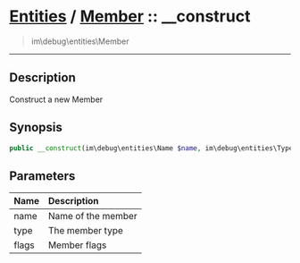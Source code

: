 # [Entities](entities.md) / [Member](entities-Member.md) :: __construct
 > im\debug\entities\Member
____

## Description
Construct a new Member

## Synopsis
```php
public __construct(im\debug\entities\Name $name, im\debug\entities\Type $type, int $flags = im\debug\entities\Member::T_PUBLIC)
```

## Parameters
| Name | Description |
| :--- | :---------- |
| name | Name of the member |
| type | The member type |
| flags | Member flags |
